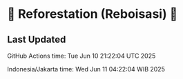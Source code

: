 
# 🌳 Reforestation (Reboisasi) 🌲

## Last Updated

GitHub Actions time: Tue Jun 10 21:22:04 UTC 2025

Indonesia/Jakarta time: Wed Jun 11 04:22:04 WIB 2025
